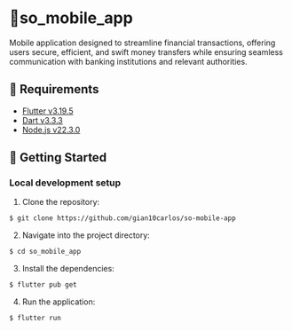 # 📱so_mobile_app

Mobile application designed to streamline financial transactions, offering users secure, 
efficient, and swift money transfers while ensuring seamless communication with banking 
institutions and relevant authorities.

## 👀 Requirements

- [Flutter v3.19.5](https://flutter.dev/docs)
- [Dart v3.3.3](https://dart.dev/guides)
- [Node.js v22.3.0](https://nodejs.org/en/blog/release/v22.3.0)

## 🚀 Getting Started

### Local development setup

1. Clone the repository:

```bash
$ git clone https://github.com/gian10carlos/so-mobile-app
```

2. Navigate into the project directory:

```bash
$ cd so_mobile_app
```

3. Install the dependencies:

```bash
$ flutter pub get
```

4. Run the application:

```bash
$ flutter run
```
